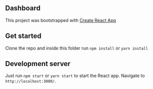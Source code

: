 ## Dashboard

This project was bootstrapped with [Create React App](https://github.com/facebookincubator/create-react-app)

## Get started

Clone the repo and inside this folder run `npm install` or `yarn install`

## Development server

Just run `npm start` or `yarn start` to start the React app. Navigate to `http://localhost:3000/`.
